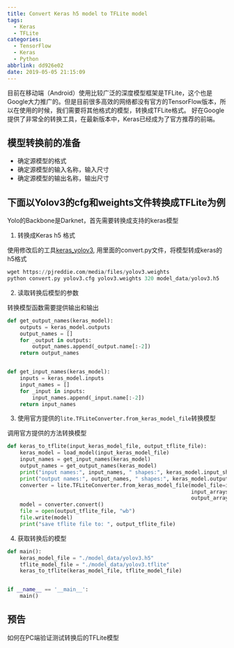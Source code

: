 ```yaml
---
title: Convert Keras h5 model to TFLite model
tags:
  - Keras
  - TFLite
categories:
  - TensorFlow
  - Keras
  - Python
abbrlink: dd926e02
date: 2019-05-05 21:15:09
---
```


目前在移动端（Android）使用比较广泛的深度模型框架是TFLite，这个也是Google大力推广的。但是目前很多高效的网络都没有官方的TensorFlow版本，所以在使用的时候，我们需要将其他格式的模型，转换成TFLite格式。
好在Google提供了非常全的转换工具，在最新版本中，Keras已经成为了官方推荐的前端。

## 模型转换前的准备
* 确定源模型的格式
* 确定源模型的输入名称，输入尺寸
* 确定源模型的输出名称，输出尺寸

## 下面以Yolov3的cfg和weights文件转换成TFLite为例
Yolo的Backbone是Darknet，首先需要转换成支持的keras模型

1. 转换成Keras h5 格式

使用修改后的工具[keras_yolov3](https://github.com/vectoros/keras-yolo3), 用里面的convert.py文件，将模型转成keras的h5格式

```python
wget https://pjreddie.com/media/files/yolov3.weights
python convert.py yolov3.cfg yolov3.weights 320 model_data/yolov3.h5
```

2. 读取转换后模型的参数

转换模型函数需要提供输出和输出

```python
def get_output_names(keras_model):
    outputs = keras_model.outputs
    output_names = []
    for _output in outputs:
        output_names.append(_output.name[:-2])
    return output_names


def get_input_names(keras_model):
    inputs = keras_model.inputs
    input_names = []
    for _input in inputs:
        input_names.append(_input.name[:-2])
    return input_names
```


3. 使用官方提供的`lite.TFLiteConverter.from_keras_model_file`转换模型

调用官方提供的方法转换模型

```python
def keras_to_tflite(input_keras_model_file, output_tflite_file):
    keras_model = load_model(input_keras_model_file)
    input_names = get_input_names(keras_model)
    output_names = get_output_names(keras_model)
    print("input names:", input_names, " shapes:", keras_model.input_shape)
    print("output names:", output_names, " shapes:", keras_model.output_shape)
    converter = lite.TFLiteConverter.from_keras_model_file(model_file=input_keras_model_file,
                                                           input_arrays=input_names,
                                                           output_arrays=output_names)
    model = converter.convert()
    file = open(output_tflite_file, "wb")
    file.write(model)
    print("save tflite file to: ", output_tflite_file)
```

4. 获取转换后的模型

```python
def main():
    keras_model_file = "./model_data/yolov3.h5"
    tflite_model_file = "./model_data/yolov3.tflite"
    keras_to_tflite(keras_model_file, tflite_model_file)


if __name__ == '__main__':
    main()
```

## 预告
如何在PC端验证测试转换后的TFLite模型
